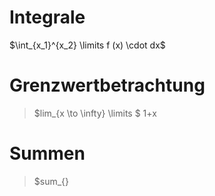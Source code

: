 
# Integrale

$\int_{x_1}^{x_2} \limits f (x) \cdot dx$

# Grenzwertbetrachtung

>$lim_{x \to \infty} \limits $ 1+x

# Summen

>$sum_{}

